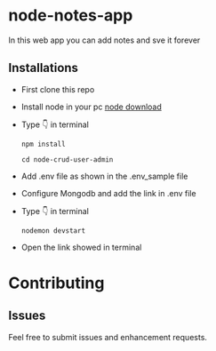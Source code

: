 # node-notes-app

In this web app you can add notes and sve it forever
## Installations 

 - First clone this repo
 - Install node in your pc [node download](https://nodejs.org/)
 - Type 👇 in terminal
 
    `npm install`
    
    `cd node-crud-user-admin`
 - Add .env file as shown in the .env_sample file 
 - Configure Mongodb and add the link in .env file
 - Type 👇 in terminal
 
   `nodemon devstart`
 - Open the link showed in terminal
 
 
 Contributing 
=========================================
Issues
------
Feel free to submit issues and enhancement requests.